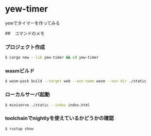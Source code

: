 # yew-timer
yewでタイマーを作ってみる

##　コマンドのメモ

### プロジェクト作成 
```sh
$ cargo new --lib yew-timer && cd yew-timer
``` 

### wasmビルド
```sh
$ wasm-pack build --target web --out-name wasm --out-dir ./static
```

### ローカルサーバ起動
```sh
$ miniserve ./static --index index.html
```

### toolchainでnightlyを使えているかどうかの確認
```sh
$ rustup show
```
